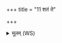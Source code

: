 +++
title = "11 शतं ते"

+++
<details><summary>मूलम् (WS)</summary>

शतं ते दर्भ वर्माणि सहस्त्रं वीर्याणि ते ।  
तमस्मै विश्वे त्वां देवा जरसे भर्तवा अदुः ॥ ११ ॥
</details>